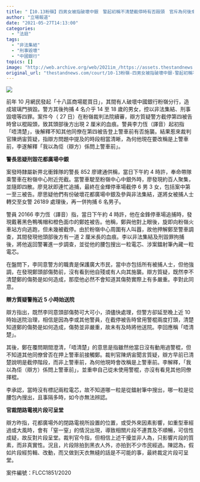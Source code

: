 ```yaml
---
title: "【10.13粉嶺】四男女被指破壞中銀　警起初稱不清楚截停時有否毆頭　官斥為何後來改稱上警車前"
author: "立場報道"
date: "2021-05-27T14:13:00"
categories:
  - "法庭"
tags:
  - "非法集結"
  - "刑事毀壞"
  - "中國銀行"
topics: []
image: "http://web.archive.org/web/2021im_/https://assets.thestandnews.com/media/photos/pc-12_iXeJB.png"
original_url: "thestandnews.com/court/10-13粉嶺-四男女被指破壞中銀-警起初稱不清楚截停時有否毆頭-官斥為何後來改稱上警車前"
---
```

![](http://web.archive.org/web/2021im_/https://assets.thestandnews.com/media/photos/pc-12_iXeJB.png)

前年 10 月網民發起「十八區商場罷買日」，其間有人破壞中國銀行粉嶺分行，造成玻璃門損毀。警方其後拘捕 4 名介乎 14 至 18 歲的男女，控以非法集結、刑事毀壞等四罪。案件今（ 27 日）在粉嶺裁判法院續審，辯方質疑警方截停第四被告時曾以棍毆頭，致其頭部後方出現 2 厘米的血痕。警員李力恆（譯音）起初指「唔清楚」，後解釋不知其他同僚在第四被告登上警車前有否施襲。結果惹來裁判官陳炳宙質疑，指辯方問題中提及的時段相當清晰，為何他現在要改稱是上警車前，李遂解釋「我以為佢（辯方）係問上警車前」。

**警長思疑刑毀花都廣場中銀**

案發時隸屬新畀北衝鋒隊的警長 852 廖建通供稱，當日下午約 4 時許，奉命帶隊乘警車在粉嶺中心附近兜截。當警車駛至粉嶺中心中銀外時，廖發現約百人聚集，並隨即四散。廖見狀即連忙追捕，最終在金輝停車場截停 6 男 3 女，包括案中第一至三被告。廖思疑他們有份破壞花都廣場中銀及參與非法集結，遂將女被捕人士轉交至女警 26189 處理後，再一併拘捕 6 名男子。

警員 20166 李力恆（譯音）指，當日下午約 4 時許，他在金鋒停車場追捕時，發現戴著黑色鴨嘴帽和橙色面巾的鄭姓被告。他稱，鄭與他對上眼後，旋即向粉嶺火車站方向逃跑，但未幾被截停。由於粉嶺中心周圍有人叫囂，故他押解鄭至警車調查，其間發現他頭部後方有一道 2 厘米長的血痕。李以非法集結及刑毀罪拘捕後，將他返回警署進一步調查，並從他的腰包搜出一粒電芯、涉案鐳射筆內藏一粒電芯。

在盤問下，李同意警方的職責是保護廣大市民，當中亦包括所有被捕人士，但他強調，在發現鄭頭部傷勢前，沒有看到他自殘或有人向其施襲。辯方質疑，既然李不清楚鄭的傷勢是如何造成，那麼他必然不會知道其傷勢實際上有多嚴重。李對此同意。

**辯方質疑警拖近 5 小時始送院**

辯方指出，既然李同意頭部傷勢可大可小，須儘快處理，但警方卻延至晚上近 10 時始送院治理，相信是因為李或其他警員，在截停被告時曾用警棍兩度打頭，清楚知道鄭的傷勢是如何造成，傷勢並非嚴重，故未有及時將他送院。李回應稱「唔清楚」。

其後，鄭在覆問期間澄清，「唔清楚」的意思是指雖然他當日沒有動用過警棍，但不知道其他同僚曾否在押上警車前接觸鄭。裁判官陳炳宙聞言質疑，辯方早前已清楚說明是截停階段，而非上警車前，為何他現時會改稱是上警車前。李解釋，「我以為佢（辯方）係問上警車前」，並重申自己從未使用警棍，亦沒有看見其他同僚揮棍。

李承認，當時沒有標記兩粒電芯，故不知道哪一粒是從鐳射筆中搜出，哪一粒是從腰包內搜出，且事隔多時，如今亦無法辨認。

**官裁閉路電視片段可呈堂**

辯方昨指，花都廣場外的閉路電視所設置的位置，或受外來因素影響，如重型車經過或大風時，會有「窒一窒」的情況出現，導致相關片段不連貫及不順暢，可信性成疑，故反對片段呈堂。裁判官今指，但相信上述干擾並非人為，只影響片段的質素，而非真實性。況且，片段除拍到黑衣人外，亦拍到不少市民經過。陳認為，假如片段經剪輯、改動，而又做到天衣無縫的話是不可能的事，最終裁定片段可呈堂。

案件編號：FLCC1851/2020